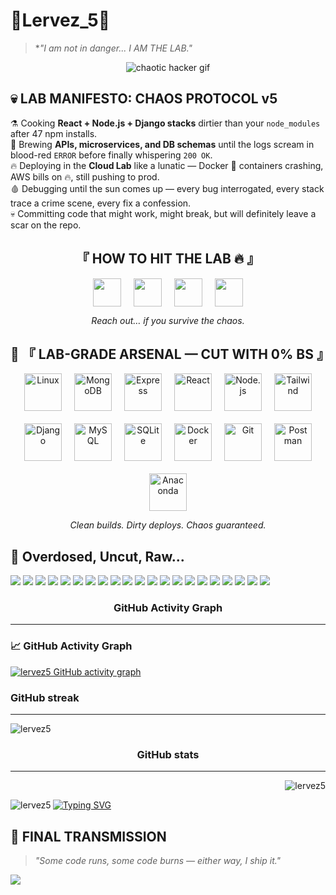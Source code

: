 <h1 align="left">🧪Lervez_5🐬</h1>

> **"I am not in danger... I *AM THE LAB."**  

<p align="center">
  <img src="https://media.giphy.com/media/13HgwGsXF0aiGY/giphy.gif" alt="chaotic hacker gif" />
</p>

## 💀 **LAB MANIFESTO: CHAOS PROTOCOL v5**
⚗️ Cooking **React + Node.js + Django stacks** dirtier than your `node_modules` after 47 npm installs.  
🧪 Brewing **APIs, microservices, and DB schemas** until the logs scream in blood-red `ERROR` before finally whispering `200 OK`.  
🔥 Deploying in the **Cloud Lab** like a lunatic — Docker 🐳 containers crashing, AWS bills on 🔥, still pushing to prod.  
🩸 Debugging until the sun comes up — every bug interrogated, every stack trace a crime scene, every fix a confession.  
💀 Committing code that might work, might break, but will definitely leave a scar on the repo.  

<div align="center">

<h2>『 HOW TO HIT THE LAB 🔥 』</h2>

<p align="center" style="display: flex; gap: 20px; justify-content: center; flex-wrap: wrap;">
  <a href="https://www.instagram.com/lervez5" title="Instagram">
    <img src="https://cdn.jsdelivr.net/gh/simple-icons/simple-icons/icons/instagram.svg" height="45" style="fill:#E4405F;" />
  </a>
  <a href="https://www.linkedin.com/in/enock-nyandigisi-9a351735b" title="LinkedIn">
    <img src="https://cdn.jsdelivr.net/gh/simple-icons/simple-icons/icons/linkedin.svg" height="45" style="fill:#0077B5;" />
  </a>
  <a href="https://github.com/lervez5" title="GitHub">
    <img src="https://cdn.jsdelivr.net/gh/simple-icons/simple-icons/icons/github.svg" height="45" style="fill:#181717;" />
  </a>
  <a href="https://discord.com/users/yourid" title="Discord">
    <img src="https://cdn.jsdelivr.net/gh/simple-icons/simple-icons/icons/discord.svg" height="45" style="fill:#5865F2;" />
  </a>
</p>

<p align="center"><i>Reach out… if you survive the chaos.</i></p>

</div>

<div align="center">

<h2>💊 『 LAB-GRADE ARSENAL — CUT WITH 0% BS 』</h2>

<p align="center" style="display: flex; gap: 20px; justify-content: center; flex-wrap: wrap;">
  <img src="https://cdn.jsdelivr.net/gh/devicons/devicon/icons/linux/linux-original.svg" height="60" title="Linux" />
  <img src="https://cdn.jsdelivr.net/gh/devicons/devicon/icons/mongodb/mongodb-original.svg" height="60" title="MongoDB" />
  <img src="https://cdn.jsdelivr.net/gh/devicons/devicon/icons/express/express-original.svg" height="60" title="Express" />
  <img src="https://cdn.jsdelivr.net/gh/devicons/devicon/icons/react/react-original.svg" height="60" title="React" />
  <img src="https://cdn.jsdelivr.net/gh/devicons/devicon/icons/nodejs/nodejs-original.svg" height="60" title="Node.js" />
  <img src="https://cdn.jsdelivr.net/npm/simple-icons@v3/icons/tailwindcss.svg" height="60" title="Tailwind" />
  <img src="https://cdn.jsdelivr.net/npm/simple-icons@v3/icons/django.svg" height="60" title="Django" />
  <img src="https://cdn.jsdelivr.net/gh/devicons/devicon/icons/mysql/mysql-original.svg" height="60" title="MySQL" />
  <img src="https://cdn.jsdelivr.net/gh/devicons/devicon/icons/sqlite/sqlite-original.svg" height="60" title="SQLite" />
  <img src="https://cdn.jsdelivr.net/gh/devicons/devicon/icons/docker/docker-original.svg" height="60" title="Docker" />
  <img src="https://cdn.jsdelivr.net/gh/devicons/devicon/icons/git/git-original.svg" height="60" title="Git" />
  <img src="https://cdn.jsdelivr.net/gh/devicons/devicon/icons/postman/postman-original.svg" height="60" title="Postman" />
  <img src="https://cdn.jsdelivr.net/gh/devicons/devicon/icons/anaconda/anaconda-original.svg" height="60" title="Anaconda" />
</p>

<p align="center"><i>Clean builds. Dirty deploys. Chaos guaranteed.</i></p>

</div>

## 💊 Overdosed, Uncut, Raw...
<p align="left">
  <!-- Programming Languages -->
  <img src="https://img.shields.io/badge/Python-000000?style=for-the-badge&logo=python&scale=1.2" />
  <img src="https://img.shields.io/badge/JavaScript-000000?style=for-the-badge&logo=javascript&scale=1.2" />
  <img src="https://img.shields.io/badge/HTML5-000000?style=for-the-badge&logo=html5&scale=1.2" />
  <img src="https://img.shields.io/badge/CSS3-000000?style=for-the-badge&logo=css3&scale=1.2" />

  <!-- Frameworks & Libraries -->
  <img src="https://img.shields.io/badge/React-000000?style=for-the-badge&logo=react&scale=1.2" />
  <img src="https://img.shields.io/badge/Node.js-000000?style=for-the-badge&logo=node.js&scale=1.2" />
  <img src="https://img.shields.io/badge/Express-000000?style=for-the-badge&logo=express&scale=1.2" />
  <img src="https://img.shields.io/badge/Django-000000?style=for-the-badge&logo=django&scale=1.2" />
  <img src="https://img.shields.io/badge/TailwindCSS-000000?style=for-the-badge&logo=tailwind-css&scale=1.2" />
  <img src="https://img.shields.io/badge/Bootstrap-000000?style=for-the-badge&logo=bootstrap&scale=1.2" />
  <img src="https://img.shields.io/badge/GraphQL-000000?style=for-the-badge&logo=graphql&scale=1.2" />

  <!-- Databases -->
  <img src="https://img.shields.io/badge/MySQL-000000?style=for-the-badge&logo=mysql&scale=1.2" />
  <img src="https://img.shields.io/badge/PostgreSQL-000000?style=for-the-badge&logo=postgresql&scale=1.2" />
  <img src="https://img.shields.io/badge/MongoDB-000000?style=for-the-badge&logo=mongodb&scale=1.2" />
  <img src="https://img.shields.io/badge/SQLite-000000?style=for-the-badge&logo=sqlite&scale=1.2" />

  <!-- DevOps / Cloud -->
  <img src="https://img.shields.io/badge/Git-000000?style=for-the-badge&logo=git&scale=1.2" />
  <img src="https://img.shields.io/badge/GitHub-000000?style=for-the-badge&logo=github&scale=1.2" />
  <img src="https://img.shields.io/badge/Anaconda-000000?style=for-the-badge&logo=anaconda&scale=1.2" />

  <!-- Misc / Tools -->
  <img src="https://img.shields.io/badge/Postman-000000?style=for-the-badge&logo=postman&scale=1.2" />
  <img src="https://img.shields.io/badge/Linux-000000?style=for-the-badge&logo=linux&scale=1.2" />
  <img src="https://img.shields.io/badge/VSCode-000000?style=for-the-badge&logo=visualstudiocode&scale=1.2" />
</p>


<h3 align="center">GitHub Activity Graph</h3>
<hr>
<h3 align="left">📈 GitHub Activity Graph</h3>


[![lervez5 GitHub activity graph](https://github-readme-activity-graph.vercel.app/graph?username=lervez5&theme=github-dark)](https://github.com/ashutosh00710/github-readme-activity-graph)






<h3 align="left">GitHub streak</h3>
<hr>
<p>
  <img align="Left" src="https://github-readme-streak-stats.herokuapp.com/?user=lervez5&theme=github" alt="lervez5" />
</p>
<br>

<h3 align="center">GitHub stats</h3>
<hr>
<p>
  &nbsp;<img align="Right" src="https://github-readme-stats.vercel.app/api?username=lervez5&show_icons=true&locale=en&theme=github" alt="lervez5" />
</p>
<p>
  <img align="Left" src="https://github-readme-stats.vercel.app/api/top-langs?username=lervez5&show_icons=true&locale=en&layout=compact&theme=github" alt="lervez5" />
</p>

<a href="https://git.io/typing-svg">
  <img src="https://readme-typing-svg.demolab.com?font=Fira+Code&weight=295&size=12&pause=1000&color=E9DDF773&width=435&lines=You+know+the+idea%2C+I+know+the+craft...+Let's+bring+it+to+life." alt="Typing SVG" />
</a>

## 🧨 **FINAL TRANSMISSION**
> _"Some code runs, some code burns — either way, I ship it."_  

<p>
  <img src="https://readme-typing-svg.herokuapp.com?font=Fira+Code&size=24&pause=1000&color=FF3131&width=700&lines=No+Sleep+Club+%7C+Lab+Never+Closes;Push+Dirty+Code+%7C+Pray+For+Prod;Chaos+Engineer+%7C+Frontend+Firestarter;Bugs+Fear+Me+%7C+Commits+Own+Me" />
</p>

